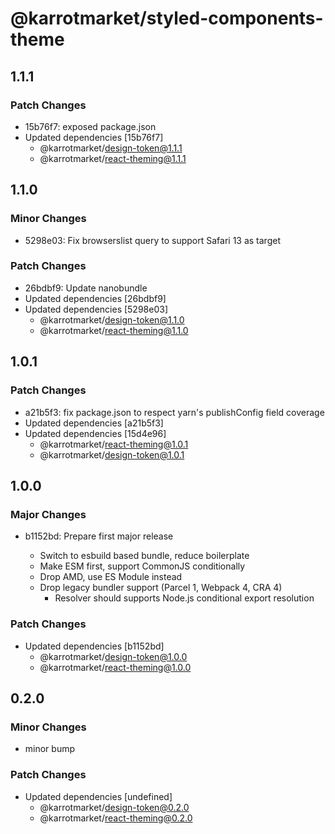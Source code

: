 # @karrotmarket/styled-components-theme

## 1.1.1

### Patch Changes

- 15b76f7: exposed package.json
- Updated dependencies [15b76f7]
  - @karrotmarket/design-token@1.1.1
  - @karrotmarket/react-theming@1.1.1

## 1.1.0

### Minor Changes

- 5298e03: Fix browserslist query to support Safari 13 as target

### Patch Changes

- 26bdbf9: Update nanobundle
- Updated dependencies [26bdbf9]
- Updated dependencies [5298e03]
  - @karrotmarket/design-token@1.1.0
  - @karrotmarket/react-theming@1.1.0

## 1.0.1

### Patch Changes

- a21b5f3: fix package.json to respect yarn's publishConfig field coverage
- Updated dependencies [a21b5f3]
- Updated dependencies [15d4e96]
  - @karrotmarket/react-theming@1.0.1
  - @karrotmarket/design-token@1.0.1

## 1.0.0

### Major Changes

- b1152bd: Prepare first major release

  - Switch to esbuild based bundle, reduce boilerplate
  - Make ESM first, support CommonJS conditionally
  - Drop AMD, use ES Module instead
  - Drop legacy bundler support (Parcel 1, Webpack 4, CRA 4)
    - Resolver should supports Node.js conditional export resolution

### Patch Changes

- Updated dependencies [b1152bd]
  - @karrotmarket/design-token@1.0.0
  - @karrotmarket/react-theming@1.0.0

## 0.2.0

### Minor Changes

- minor bump

### Patch Changes

- Updated dependencies [undefined]
  - @karrotmarket/design-token@0.2.0
  - @karrotmarket/react-theming@0.2.0
